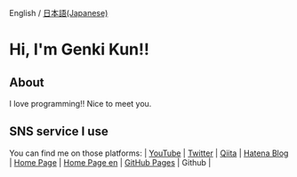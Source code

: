 English / [日本語(Japanese)](README_ja.md)
# Hi, I'm Genki Kun!!

## About
I love programming!!
Nice to meet you.

## SNS service I use
You can find me on those platforms: |
[YouTube](https://www.youtube.com/channel/UCQ5bxC9pa0tkqEJ2ZqW8OiA/) |
[Twitter](https://twitter.com/genkikun01) |
[Qiita](https://qiita.com/genkikun01) |
[Hatena Blog](https://genkikun01.hateblo.jp) |
[Home Page](http://xn--w8jeh4xc.ml) |
[Home Page en](http://genkikun01.ml) |
[GitHub Pages](https://genkikun01.github.io) |
Github |
